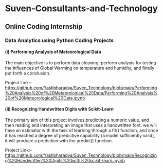 # Suven-Consultants-and-Technology
## Online Coding Internship

### Data Analytics using Python Coding Projects
#### (i) Performing Analysis of Meteorological Data

The main objective is to perform data cleaning, perform analysis for testing the Influences of Global Warming on temperature and humidity, and finally put forth a conclusion.

Project Link:-https://github.com/Yashbharadva/Suven_Technology/blob/main/Performing%20Analysis%20of%20Meteorological%20Data/Performing%20Analysis%20of%20Meteorological%20Data.ipynb

#### (ii) Recognizing Handwritten Digits with Scikit-Learn

The primary aim of this project involves predicting a numeric value, and then reading and interpreting an image that uses a handwritten font.
we will have an estimator with the task of learning through a fit() function, and once it has reached a degree of predictive capability (a model sufficiently valid), it will produce a prediction with the predict() function. 

Project Link:-
https://github.com/Yashbharadva/Suven_Technology/blob/main/Recognizing%20Handwritten%20Digits%20with%20scikit-learn.ipynb
